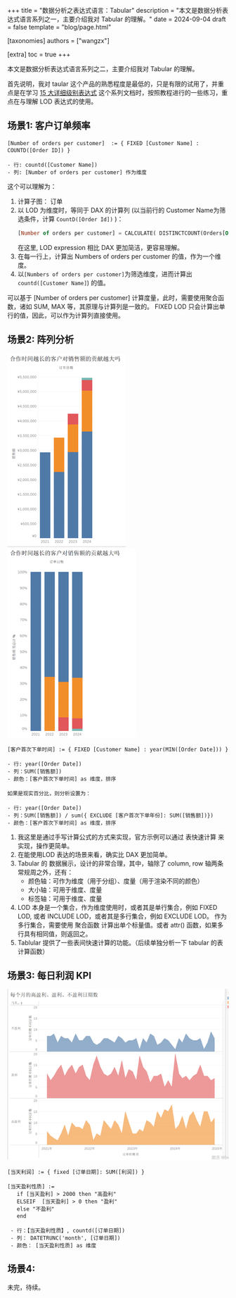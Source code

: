 +++
title = "数据分析之表达式语言：Tabular"
description = "本文是数据分析表达式语言系列之一，主要介绍我对 Tabular 的理解。"
date = 2024-09-04
draft = false
template = "blog/page.html"

[taxonomies]
authors = ["wangzx"]

[extra]
toc = true
+++

本文是数据分析表达式语言系列之二，主要介绍我对 Tabular 的理解。

首先说明，我对 taular 这个产品的熟悉程度是最低的，只是有限的试用了，并重点是在学习 [15 大详细级别表达式](https://www.tableau.com/zh-cn/blog/LOD-expressions#:~:text=Tableau)
这个系列文档时，按照教程进行的一些练习，重点在与理解 LOD 表达式的使用。

## 场景1: 客户订单频率
```
[Number of orders per customer]  := { FIXED [Customer Name] : COUNTD([Order ID]) }

- 行: countd([Customer Name])
- 列: [Number of orders per customer] 作为维度
```

这个可以理解为：
1. 计算子图： 订单
2. 以 LOD 为维度时，等同于 DAX 的计算列 (以当前行的 Customer Name为筛选条件，计算 `CountD([Order Id])` )：
   ```sql
   [Number of orders per customer] = CALCULATE( DISTINCTCOUNT(Orders[Order ID]), ALLEXCEPT(Orders[Customer Name]) )
   ```
   在这里, LOD expression 相比 DAX 更加简洁，更容易理解。
3. 在每一行上，计算出 Numbers of orders per customer 的值，作为一个维度。
4. 以`[Numbers of orders per customer]`为筛选维度，进而计算出 `countd([Customer Name]`) 的值。

可以基于 [Number of orders per customer] 计算度量，此时，需要使用聚合函数，诸如 SUM, MAX 等，其原理与计算列是一致的。
FIXED LOD 只会计算出单行的值，因此，可以作为计算列直接使用。

## 场景2: 阵列分析
![img.png](scenario-2-1.png)
![img.png](scenario-2-2.png)
```
[客户首次下单时间] := { FIXED [Customer Name] : year(MIN([Order Date])) }

- 行: year([Order Date])
- 列：SUM([销售额])
- 颜色：[客户首次下单时间] as 维度，排序

如果是现实百分比，则分析设置为：

- 行: year([Order Date])
- 列：SUM([销售额]) / sum({ EXCLUDE [客户首次下单年份]: SUM([销售额])})
- 颜色：[客户首次下单时间] as 维度，排序
```
1. 我这里是通过手写计算公式的方式来实现，官方示例可以通过 表快速计算 来实现，操作更简单。
2. 在能使用LOD 表达的场景来看，确实比 DAX 更加简单。
3. Tabular 的 数据展示，设计的非常合理，其中，轴除了 column, row 轴两条常规周之外，还有：
   - 颜色轴：可作为维度（用于分组）、度量（用于渲染不同的颜色）
   - 大小轴：可用于维度、度量
   - 标签轴：可用于维度、度量
4. LOD 本身是一个集合，作为维度使用时，或者其是单行集合，例如 FIXED LOD, 或者 INCLUDE LOD，或者其是多行集合，例如 EXCLUDE LOD。
   作为多行集合，需要使用 聚合函数 计算出单个标量值。或者 attr() 函数，如果多行具有相同值，则返回之。
5. Tablular 提供了一些表间快速计算的功能。（后续单独分析一下 tabular 的表计算函数）

## 场景3: 每日利润 KPI
![img.png](scenario-3.png)
```
[当天利润] := { fixed [订单日期]: SUM([利润]) }

[当天盈利性质] := 
   if [当天盈利] > 2000 then "高盈利" 
   ELSEIF  [当天盈利] > 0 then "盈利" 
   else "不盈利"
   end
   
 - 行：【当天盈利性质】, countd([订单日期])
 - 列： DATETRUNC('month', [订单日期])
 - 颜色： [当天盈利性质] as 维度  
```

## 场景4: 
未完，待续。